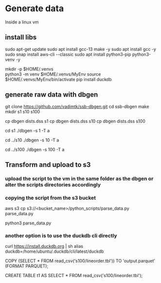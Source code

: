 # Generate data
Inside a linux vm

## install libs
sudo apt-get update 
sudo apt install gcc-13 make -y
sudo apt install gcc -y
sudo snap install aws-cli --classic
sudo apt install python3-pip python3-venv -y

mkdir -p $HOME/.venvs  
python3 -m venv $HOME/.venvs/MyEnv
source $HOME/.venvs/MyEnv/bin/activate
pip install duckdb

## generate raw data with dbgen

git clone https://github.com/vadimtk/ssb-dbgen.git
cd ssb-dbgen
make
mkdir s1 s10 s100

cp dbgen dists.dss s1
cp dbgen dists.dss s10
cp dbgen dists.dss s100

cd s1
./dbgen -s 1 -T a

cd ../s10
./dbgen -s 10 -T a

cd ../s100
./dbgen -s 100 -T a

## Transform and upload to s3

### upload the script to the vm in the same folder as the dbgen or alter the scripts directories accordingly
### copying the script from the s3 bucket 
aws s3 cp s3://<bucket_name>/python_scripts/parse_data.py parse_data.py

python3 parse_data.py 


### another option is to use the duckdb cli directly
curl https://install.duckdb.org | sh
alias duckdb=/home/ubuntu/.duckdb/cli/latest/duckdb

COPY (SELECT * FROM read_csv('s100/lineorder.tbl')) TO 'output.parquet' (FORMAT PARQUET);

CREATE TABLE t1 AS
    SELECT * FROM read_csv('s100/lineorder.tbl');
